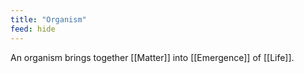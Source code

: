 ```yaml
---
title: "Organism"
feed: hide
---
```


An organism brings together [[Matter]] into [[Emergence]] of [[Life]]. 